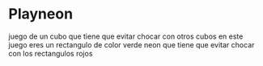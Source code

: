 # Playneon
juego de un cubo que tiene que evitar chocar con otros cubos 
en este juego eres un rectangulo de color verde neon que tiene que evitar chocar con los rectangulos rojos

